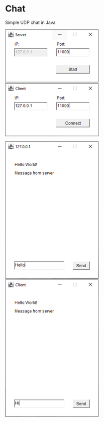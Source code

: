# Chat
Simple UDP chat in Java

<img src="ServerMenu.PNG" width="300" />
<img src="ClientMenu.PNG" width="300" />

<img src="Server.PNG" width="300" /> <img src="Client.PNG" width="300" />

